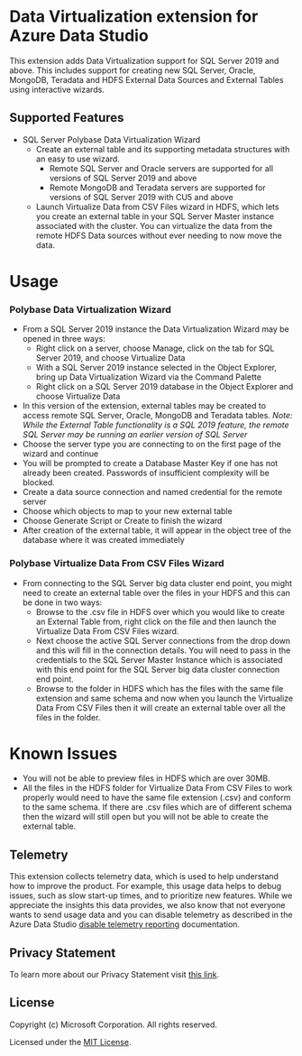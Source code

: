 # Data Virtualization extension for Azure Data Studio
This extension adds Data Virtualization support for SQL Server 2019 and above. This includes support for creating new SQL Server, Oracle, MongoDB, Teradata and HDFS External Data Sources and External Tables using interactive wizards.

## Supported Features
* SQL Server Polybase Data Virtualization Wizard
  * Create an external table and its supporting metadata structures with an easy to use wizard.
    * Remote SQL Server and Oracle servers are supported for all versions of SQL Server 2019 and above
    * Remote MongoDB and Teradata servers are supported for versions of SQL Server 2019 with CU5 and above
  * Launch Virtualize Data from CSV Files wizard in HDFS, which lets you create an external table in your SQL Server Master instance associated with the cluster. You can virtualize the data from the remote HDFS Data sources without ever needing to now move the data.

# Usage

### Polybase Data Virtualization Wizard
* From a SQL Server 2019 instance the Data Virtualization Wizard may be opened in three ways:
  * Right click on a server, choose Manage, click on the tab for SQL Server 2019, and choose Virtualize Data
  * With a SQL Server 2019 instance selected in the Object Explorer, bring up Data Virtualization Wizard via the Command Palette
  * Right click on a SQL Server 2019 database in the Object Explorer and choose Virtualize Data
* In this version of the extension, external tables may be created to access remote SQL Server, Oracle, MongoDB and Teradata tables. *Note: While the External Table functionality is a SQL 2019 feature, the remote SQL Server may be running an earlier version of SQL Server*
* Choose the server type you are connecting to on the first page of the wizard and continue
* You will be prompted to create a Database Master Key if one has not already been created. Passwords of insufficient complexity will be blocked.
* Create a data source connection and named credential for the remote server
* Choose which objects to map to your new external table
* Choose Generate Script or Create to finish the wizard
* After creation of the external table, it will appear in the object tree of the database where it was created immediately

###  Polybase Virtualize Data From CSV Files Wizard
* From connecting to the SQL Server big data cluster end point, you might need to create an external table over the files in your HDFS and this can be done in two ways:
  * Browse to the .csv file in HDFS over which you would like to create an External Table from, right click on the file and then launch the Virtualize Data From CSV Files wizard.
  * Next choose the active SQL Server connections from the drop down and this will fill in the connection details.  You will need to pass in the credentials to the SQL Server Master Instance which is associated with this end point for the SQL Server big data cluster connection end point.
  * Browse to the folder in HDFS which has the files with the same file extension and same schema and now when you launch the Virtualize Data From CSV Files then it will create an external table over all the files in the folder.

# Known Issues
* You will not be able to preview files in HDFS which are over 30MB.
* All the files in the HDFS folder for Virtualize Data From CSV Files to work properly would need to have the same file extension (.csv) and conform to the same schema. If there are .csv files which are of different schema then the wizard will still open but you will not be able to create the external table.

## Telemetry

This extension collects telemetry data, which is used to help understand how to improve the product. For example, this usage data helps to debug issues, such as slow start-up times, and to prioritize new features. While we appreciate the insights this data provides, we also know that not everyone wants to send usage data and you can disable telemetry as described in the Azure Data Studio [disable telemetry reporting](https://aka.ms/ads-disable-telemetry) documentation.

## Privacy Statement

To learn more about our Privacy Statement visit [this link](https://go.microsoft.com/fwlink/?LinkID=824704).

## License

Copyright (c) Microsoft Corporation. All rights reserved.

Licensed under the [MIT License](https://raw.githubusercontent.com/Microsoft/azuredatastudio/main/LICENSE.txt).
